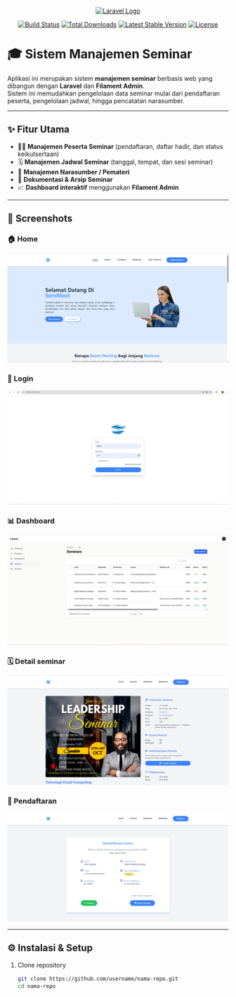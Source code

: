 <p align="center">
  <a href="https://laravel.com" target="_blank">
    <img src="https://raw.githubusercontent.com/laravel/art/master/logo-lockup/5%20SVG/2%20CMYK/1%20Full%20Color/laravel-logolockup-cmyk-red.svg" width="400" alt="Laravel Logo">
  </a>
</p>

<p align="center">
  <a href="https://github.com/laravel/framework/actions"><img src="https://github.com/laravel/framework/workflows/tests/badge.svg" alt="Build Status"></a>
  <a href="https://packagist.org/packages/laravel/framework"><img src="https://img.shields.io/packagist/dt/laravel/framework" alt="Total Downloads"></a>
  <a href="https://packagist.org/packages/laravel/framework"><img src="https://img.shields.io/packagist/v/laravel/framework" alt="Latest Stable Version"></a>
  <a href="https://packagist.org/packages/laravel/framework"><img src="https://img.shields.io/packagist/l/laravel/framework" alt="License"></a>
</p>

# 🎓 Sistem Manajemen Seminar

Aplikasi ini merupakan sistem **manajemen seminar** berbasis web yang dibangun dengan **Laravel** dan **Filament Admin**.  
Sistem ini memudahkan pengelolaan data seminar mulai dari pendaftaran peserta, pengelolaan jadwal, hingga pencatatan narasumber.  

---

## ✨ Fitur Utama
- 🧑‍🎓 **Manajemen Peserta Seminar** (pendaftaran, daftar hadir, dan status keikutsertaan)  
- 🗓️ **Manajemen Jadwal Seminar** (tanggal, tempat, dan sesi seminar)  
- 🎤 **Manajemen Narasumber / Pemateri**  
- 📂 **Dokumentasi & Arsip Seminar**  
- 📈 **Dashboard interaktif** menggunakan **Filament Admin**  

---

## 📸 Screenshots

### 🏠 Home
![Tampilan Narasumber](./github/home.jpg)

### 🔐 Login
![Tampilan Login](./github/login.PNG)

### 📊 Dashboard
![Tampilan Dashboard](./github/dashboard.jpg)

### 🗓️ Detail seminar
![Tampilan Seminar](./github/seminar.PNG)

### 📝 Pendaftaran
![Tampilan Peserta](./github/pendaftaran.PNG)

---

## ⚙️ Instalasi & Setup

1. Clone repository
   ```bash
   git clone https://github.com/username/nama-repo.git
   cd nama-repo
